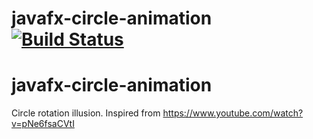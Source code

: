 # javafx-circle-animation [![Build Status][travis-img]][travis-url]

[travis-url]: https://travis-ci.org/machine-brest/javafx-circle-animation
[travis-img]: https://travis-ci.org/machine-brest/javafx-circle-animation.svg?branch=master

# javafx-circle-animation
Circle rotation illusion.
Inspired from https://www.youtube.com/watch?v=pNe6fsaCVtI
